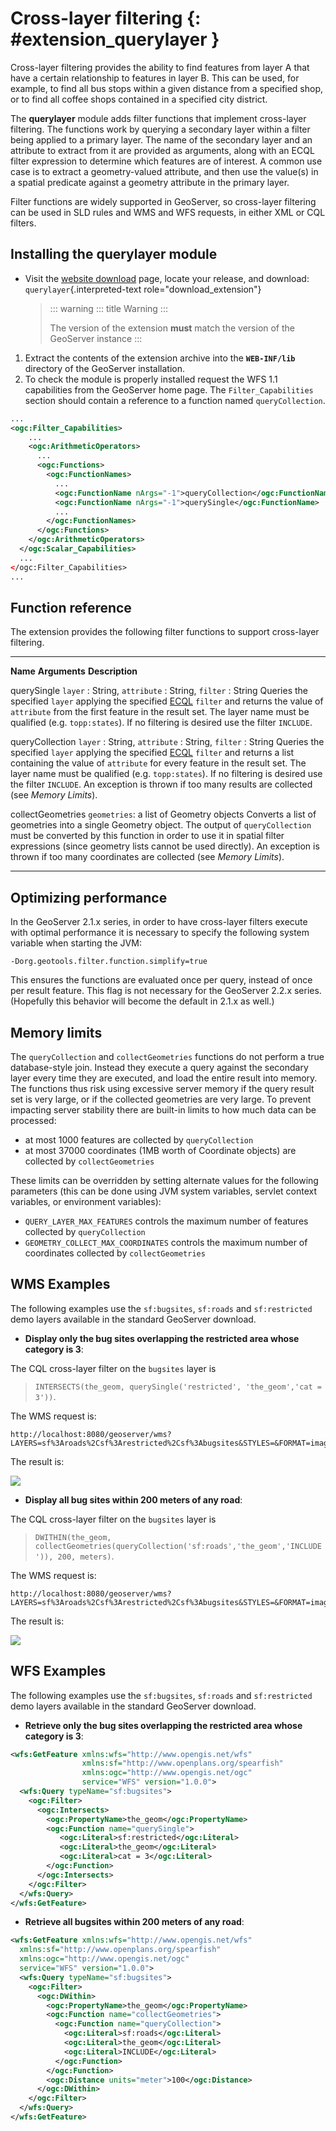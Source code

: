 # Cross-layer filtering {: #extension_querylayer }

Cross-layer filtering provides the ability to find features from layer A that have a certain relationship to features in layer B. This can be used, for example, to find all bus stops within a given distance from a specified shop, or to find all coffee shops contained in a specified city district.

The **querylayer** module adds filter functions that implement cross-layer filtering. The functions work by querying a secondary layer within a filter being applied to a primary layer. The name of the secondary layer and an attribute to extract from it are provided as arguments, along with an ECQL filter expression to determine which features are of interest. A common use case is to extract a geometry-valued attribute, and then use the value(s) in a spatial predicate against a geometry attribute in the primary layer.

Filter functions are widely supported in GeoServer, so cross-layer filtering can be used in SLD rules and WMS and WFS requests, in either XML or CQL filters.

## Installing the querylayer module

-   Visit the [website download](https://geoserver.org/download) page, locate your release, and download: `querylayer`{.interpreted-text role="download_extension"}

    > ::: warning
    > ::: title
    > Warning
    > :::
    >
    > The version of the extension **must** match the version of the GeoServer instance
    > :::

1.  Extract the contents of the extension archive into the **`WEB-INF/lib`** directory of the GeoServer installation.
2.  To check the module is properly installed request the WFS 1.1 capabilities from the GeoServer home page. The `Filter_Capabilities` section should contain a reference to a function named `queryCollection`.

``` {.xml linenos=""}
...
<ogc:Filter_Capabilities>
    ...
    <ogc:ArithmeticOperators>
      ...
      <ogc:Functions>
        <ogc:FunctionNames>
          ...
          <ogc:FunctionName nArgs="-1">queryCollection</ogc:FunctionName>
          <ogc:FunctionName nArgs="-1">querySingle</ogc:FunctionName>
          ...
        </ogc:FunctionNames>
      </ogc:Functions>
    </ogc:ArithmeticOperators>
  </ogc:Scalar_Capabilities>
  ...
</ogc:Filter_Capabilities>
...
```

## Function reference

The extension provides the following filter functions to support cross-layer filtering.

  ------------------- ----------------------------------------------------------- -----------------------------------------------------------------------------------------------------------------------------------------------------------------------------------------------------------------------------------------------------------------------------------------------------------------------------------------------------------------------------------------------
  **Name**            **Arguments**                                               **Description**

  querySingle         `layer` : String, `attribute` : String, `filter` : String   Queries the specified `layer` applying the specified [ECQL](../../filter/ecql_reference.md) `filter` and returns the value of `attribute` from the first feature in the result set. The layer name must be qualified (e.g. `topp:states`). If no filtering is desired use the filter `INCLUDE`.

  queryCollection     `layer` : String, `attribute` : String, `filter` : String   Queries the specified `layer` applying the specified [ECQL](../../filter/ecql_reference.md) `filter` and returns a list containing the value of `attribute` for every feature in the result set. The layer name must be qualified (e.g. `topp:states`). If no filtering is desired use the filter `INCLUDE`. An exception is thrown if too many results are collected (see *Memory Limits*).

  collectGeometries   `geometries`: a list of Geometry objects                    Converts a list of geometries into a single Geometry object. The output of `queryCollection` must be converted by this function in order to use it in spatial filter expressions (since geometry lists cannot be used directly). An exception is thrown if too many coordinates are collected (see *Memory Limits*).
  ------------------- ----------------------------------------------------------- -----------------------------------------------------------------------------------------------------------------------------------------------------------------------------------------------------------------------------------------------------------------------------------------------------------------------------------------------------------------------------------------------

## Optimizing performance

In the GeoServer 2.1.x series, in order to have cross-layer filters execute with optimal performance it is necessary to specify the following system variable when starting the JVM:

    -Dorg.geotools.filter.function.simplify=true 

This ensures the functions are evaluated once per query, instead of once per result feature. This flag is not necessary for the GeoServer 2.2.x series. (Hopefully this behavior will become the default in 2.1.x as well.)

## Memory limits

The `queryCollection` and `collectGeometries` functions do not perform a true database-style join. Instead they execute a query against the secondary layer every time they are executed, and load the entire result into memory. The functions thus risk using excessive server memory if the query result set is very large, or if the collected geometries are very large. To prevent impacting server stability there are built-in limits to how much data can be processed:

-   at most 1000 features are collected by `queryCollection`
-   at most 37000 coordinates (1MB worth of Coordinate objects) are collected by `collectGeometries`

These limits can be overridden by setting alternate values for the following parameters (this can be done using JVM system variables, servlet context variables, or environment variables):

-   `QUERY_LAYER_MAX_FEATURES` controls the maximum number of features collected by `queryCollection`
-   `GEOMETRY_COLLECT_MAX_COORDINATES` controls the maximum number of coordinates collected by `collectGeometries`

## WMS Examples

The following examples use the `sf:bugsites`, `sf:roads` and `sf:restricted` demo layers available in the standard GeoServer download.

-   **Display only the bug sites overlapping the restricted area whose category is 3**:

The CQL cross-layer filter on the `bugsites` layer is

> `INTERSECTS(the_geom, querySingle('restricted', 'the_geom','cat = 3'))`.

The WMS request is:

    http://localhost:8080/geoserver/wms?LAYERS=sf%3Aroads%2Csf%3Arestricted%2Csf%3Abugsites&STYLES=&FORMAT=image%2Fpng&SERVICE=WMS&VERSION=1.1.1&REQUEST=GetMap&EXCEPTIONS=application%2Fvnd.ogc.se_inimage&SRS=EPSG%3A26713&CQL_FILTER=INCLUDE%3BINCLUDE%3BINTERSECTS(the_geom%2C%20querySingle(%27restricted%27%2C%20%27the_geom%27%2C%27cat%20%3D%203%27))&BBOX=589081.6705629,4914128.1213261,609174.02430924,4928177.0717971&WIDTH=512&HEIGHT=358

The result is:

![](images/bugsitesInRestricted.png)

-   **Display all bug sites within 200 meters of any road**:

The CQL cross-layer filter on the `bugsites` layer is

> `DWITHIN(the_geom, collectGeometries(queryCollection('sf:roads','the_geom','INCLUDE')), 200, meters)`.

The WMS request is:

    http://localhost:8080/geoserver/wms?LAYERS=sf%3Aroads%2Csf%3Arestricted%2Csf%3Abugsites&STYLES=&FORMAT=image%2Fpng&SERVICE=WMS&VERSION=1.1.1&REQUEST=GetMap&EXCEPTIONS=application%2Fvnd.ogc.se_inimage&SRS=EPSG%3A26713&CQL_FILTER=INCLUDE%3BINCLUDE%3BDWITHIN(the_geom%2C%20collectGeometries(queryCollection(%27sf%3Aroads%27%2C%27the_geom%27%2C%27INCLUDE%27))%2C%20200%2C%20meters)&BBOX=589042.42768447,4914010.3926913,609134.78143081,4928059.3431623&WIDTH=512&HEIGHT=358

The result is:

![](images/bugsitesWithin.png)

## WFS Examples

The following examples use the `sf:bugsites`, `sf:roads` and `sf:restricted` demo layers available in the standard GeoServer download.

-   **Retrieve only the bug sites overlapping the restricted area whose category is 3**:

``` {.xml linenos=""}
<wfs:GetFeature xmlns:wfs="http://www.opengis.net/wfs"
                xmlns:sf="http://www.openplans.org/spearfish"
                xmlns:ogc="http://www.opengis.net/ogc"
                service="WFS" version="1.0.0">
  <wfs:Query typeName="sf:bugsites">
    <ogc:Filter>
      <ogc:Intersects>
        <ogc:PropertyName>the_geom</ogc:PropertyName>
        <ogc:Function name="querySingle">
           <ogc:Literal>sf:restricted</ogc:Literal>
           <ogc:Literal>the_geom</ogc:Literal>
           <ogc:Literal>cat = 3</ogc:Literal>
        </ogc:Function>
      </ogc:Intersects>
    </ogc:Filter>
  </wfs:Query>
</wfs:GetFeature>
```

-   **Retrieve all bugsites within 200 meters of any road**:

``` {.xml linenos=""}
<wfs:GetFeature xmlns:wfs="http://www.opengis.net/wfs"
  xmlns:sf="http://www.openplans.org/spearfish"
  xmlns:ogc="http://www.opengis.net/ogc"
  service="WFS" version="1.0.0">
  <wfs:Query typeName="sf:bugsites">
    <ogc:Filter>
      <ogc:DWithin>
        <ogc:PropertyName>the_geom</ogc:PropertyName>
        <ogc:Function name="collectGeometries">
          <ogc:Function name="queryCollection">
            <ogc:Literal>sf:roads</ogc:Literal>
            <ogc:Literal>the_geom</ogc:Literal>
            <ogc:Literal>INCLUDE</ogc:Literal>
          </ogc:Function>
        </ogc:Function>
        <ogc:Distance units="meter">100</ogc:Distance>
      </ogc:DWithin>
    </ogc:Filter>
  </wfs:Query>
</wfs:GetFeature>
```
